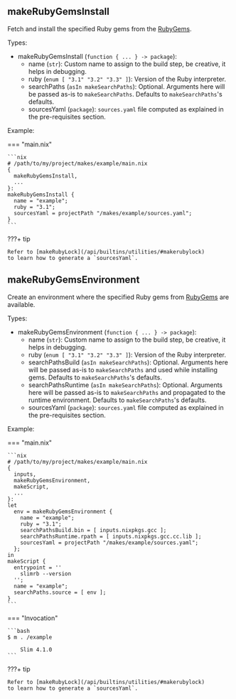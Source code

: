 ## makeRubyGemsInstall

Fetch and install the specified Ruby gems
from the [RubyGems][rubygems].

Types:

- makeRubyGemsInstall (`function { ... } -> package`):
    - name (`str`):
        Custom name to assign to the build step, be creative, it helps in debugging.
    - ruby (`enum [ "3.1" "3.2" "3.3" ]`):
        Version of the Ruby interpreter.
    - searchPaths (`asIn makeSearchPaths`): Optional.
        Arguments here will be passed as-is to `makeSearchPaths`.
        Defaults to `makeSearchPaths`'s defaults.
    - sourcesYaml (`package`):
        `sources.yaml` file
        computed as explained in the pre-requisites section.

Example:

=== "main.nix"

    ```nix
    # /path/to/my/project/makes/example/main.nix
    {
      makeRubyGemsInstall,
      ...
    }:
    makeRubyGemsInstall {
      name = "example";
      ruby = "3.1";
      sourcesYaml = projectPath "/makes/example/sources.yaml";
    }
    ```

???+ tip

    Refer to [makeRubyLock](/api/builtins/utilities/#makerubylock)
    to learn how to generate a `sourcesYaml`.

## makeRubyGemsEnvironment

Create an environment where the specified Ruby gems
from [RubyGems][rubygems]
are available.

Types:

- makeRubyGemsEnvironment (`function { ... } -> package`):
    - name (`str`):
        Custom name to assign to the build step, be creative, it helps in debugging.
    - ruby (`enum [ "3.1" "3.2" "3.3" ]`):
        Version of the Ruby interpreter.
    - searchPathsBuild (`asIn makeSearchPaths`): Optional.
        Arguments here will be passed as-is to `makeSearchPaths`
        and used while installing gems.
        Defaults to `makeSearchPaths`'s defaults.
    - searchPathsRuntime (`asIn makeSearchPaths`): Optional.
        Arguments here will be passed as-is to `makeSearchPaths`
        and propagated to the runtime environment.
        Defaults to `makeSearchPaths`'s defaults.
    - sourcesYaml (`package`):
        `sources.yaml` file
        computed as explained in the pre-requisites section.

Example:

=== "main.nix"

    ```nix
    # /path/to/my/project/makes/example/main.nix
    {
      inputs,
      makeRubyGemsEnvironment,
      makeScript,
      ...
    }:
    let
      env = makeRubyGemsEnvironment {
        name = "example";
        ruby = "3.1";
        searchPathsBuild.bin = [ inputs.nixpkgs.gcc ];
        searchPathsRuntime.rpath = [ inputs.nixpkgs.gcc.cc.lib ];
        sourcesYaml = projectPath "/makes/example/sources.yaml";
      };
    in
    makeScript {
      entrypoint = ''
        slimrb --version
      '';
      name = "example";
      searchPaths.source = [ env ];
    }
    ```

=== "Invocation"

    ```bash
    $ m . /example

        Slim 4.1.0
    ```

???+ tip

    Refer to [makeRubyLock](/api/builtins/utilities/#makerubylock)
    to learn how to generate a `sourcesYaml`.

[rubygems]: https://rubygems.org/
